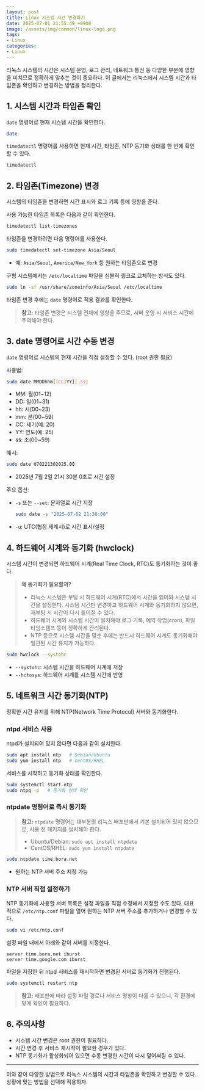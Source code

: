 ```yaml
---
layout: post
title: Linux 시스템 시간 변경하기
date: 2025-07-01 21:55:49 +0900
image: /assets/img/common/linux-logo.png
tags:
- Linux
categories:
- Linux
---
```


리눅스 시스템의 시간은 시스템 운영, 로그 관리, 네트워크 통신 등 다양한 부분에 영향을 미치므로 정확하게 맞추는 것이 중요하다. 이 글에서는 리눅스에서 시스템 시간과 타임존을 확인하고 변경하는 방법을 정리한다.

## 1. 시스템 시간과 타임존 확인

`date` 명령어로 현재 시스템 시간을 확인한다.

```bash
date
```

`timedatectl` 명령어를 사용하면 현재 시간, 타임존, NTP 동기화 상태를 한 번에 확인할 수 있다.

```bash
timedatectl
```

## 2. 타임존(Timezone) 변경

시스템의 타임존을 변경하면 시간 표시와 로그 기록 등에 영향을 준다.

사용 가능한 타임존 목록은 다음과 같이 확인한다.

```bash
timedatectl list-timezones
```

타임존을 변경하려면 다음 명령어를 사용한다.

```bash
sudo timedatectl set-timezone Asia/Seoul
```
- 예: `Asia/Seoul`, `America/New_York` 등 원하는 타임존으로 변경

구형 시스템에서는 `/etc/localtime` 파일을 심볼릭 링크로 교체하는 방식도 있다.

```bash
sudo ln -sf /usr/share/zoneinfo/Asia/Seoul /etc/localtime
```

타임존 변경 후에는 `date` 명령어로 적용 결과를 확인한다.

> **참고:** 타임존 변경은 시스템 전체에 영향을 주므로, 서버 운영 시 서비스 시간에 주의해야 한다.

## 3. date 명령어로 시간 수동 변경

`date` 명령어로 시스템의 현재 시간을 직접 설정할 수 있다. (root 권한 필요)

사용법:

```bash
sudo date MMDDhhm[[CC]YY][.ss]
```
- MM: 월(01~12)
- DD: 일(01~31)
- hh: 시(00~23)
- mm: 분(00~59)
- CC: 세기(예: 20)
- YY: 연도(예: 25)
- ss: 초(00~59)

예시:

```bash
sudo date 070221302025.00
```
- 2025년 7월 2일 21시 30분 0초로 시간 설정

주요 옵션:
- `-s` 또는 `--set`: 문자열로 시간 지정
  ```bash
  sudo date -s "2025-07-02 21:30:00"
  ```
- `-u`: UTC(협정 세계시)로 시간 표시/설정

## 4. 하드웨어 시계와 동기화 (hwclock)

시스템 시간이 변경되면 하드웨어 시계(Real Time Clock, RTC)도 동기화하는 것이 좋다.

> **왜 동기화가 필요할까?**
> - 리눅스 시스템은 부팅 시 하드웨어 시계(RTC)에서 시간을 읽어와 시스템 시간을 설정한다. 시스템 시간만 변경하고 하드웨어 시계와 동기화하지 않으면, 재부팅 시 시간이 다시 틀어질 수 있다.
> - 하드웨어 시계와 시스템 시간이 일치해야 로그 기록, 예약 작업(cron), 파일 타임스탬프 등이 정확하게 관리된다.
> - NTP 등으로 시스템 시간을 맞춘 후에는 반드시 하드웨어 시계도 동기화해야 일관된 시간 유지가 가능하다.

```bash
sudo hwclock --systohc
```
- `--systohc`: 시스템 시간을 하드웨어 시계에 저장
- `--hctosys`: 하드웨어 시계를 시스템 시간에 반영

## 5. 네트워크 시간 동기화(NTP)

정확한 시간 유지를 위해 NTP(Network Time Protocol) 서버와 동기화한다.

### ntpd 서비스 사용
ntpd가 설치되어 있지 않다면 다음과 같이 설치한다.

```bash
sudo apt install ntp   # Debian/Ubuntu
sudo yum install ntp   # CentOS/RHEL
```

서비스를 시작하고 동기화 상태를 확인한다.

```bash
sudo systemctl start ntp
sudo ntpq -p   # 동기화 상태 확인
```

### ntpdate 명령어로 즉시 동기화

> **참고:** `ntpdate` 명령어는 대부분의 리눅스 배포판에서 기본 설치되어 있지 않으므로, 사용 전 패키지를 설치해야 한다.
> - Ubuntu/Debian: `sudo apt install ntpdate`
> - CentOS/RHEL: `sudo yum install ntpdate`

```bash
sudo ntpdate time.bora.net
```
- 원하는 NTP 서버 주소 지정 가능

### NTP 서버 직접 설정하기

NTP 동기화에 사용할 서버 목록은 설정 파일을 직접 수정해서 지정할 수도 있다. 대표적으로 `/etc/ntp.conf` 파일을 열어 원하는 NTP 서버 주소를 추가하거나 변경할 수 있다.

```bash
sudo vi /etc/ntp.conf
```

설정 파일 내에서 아래와 같이 서버를 지정한다.
```
server time.bora.net iburst
server time.google.com iburst
```

파일을 저장한 뒤 ntpd 서비스를 재시작하면 변경된 서버로 동기화가 진행된다.

```bash
sudo systemctl restart ntp
```

> **참고:** 배포판에 따라 설정 파일 경로나 서비스 명칭이 다를 수 있으니, 각 환경에 맞게 확인이 필요하다.

## 6. 주의사항
- 시스템 시간 변경은 root 권한이 필요하다.
- 시간 변경 후 서비스 재시작이 필요한 경우가 있다.
- NTP 동기화가 활성화되어 있으면 수동 변경한 시간이 다시 덮어써질 수 있다.

---

이와 같이 다양한 방법으로 리눅스 시스템의 시간과 타임존을 확인하고 변경할 수 있다. 상황에 맞는 방법을 선택해 적용하자.
